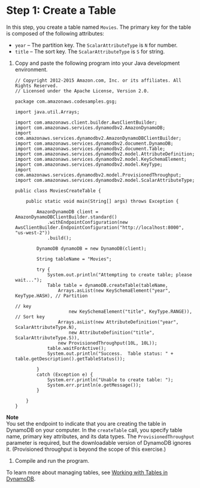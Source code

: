 # Step 1: Create a Table<a name="GettingStarted.Java.01"></a>

In this step, you create a table named `Movies`\. The primary key for the table is composed of the following attributes:
+ `year` – The partition key\. The `ScalarAttributeType` is `N` for number\.
+ `title` – The sort key\. The `ScalarAttributeType` is `S` for string\.

1. Copy and paste the following program into your Java development environment.

   ```
   // Copyright 2012-2015 Amazon.com, Inc. or its affiliates. All Rights Reserved.
   // Licensed under the Apache License, Version 2.0.
   
   package com.amazonaws.codesamples.gsg;
   
   import java.util.Arrays;
   
   import com.amazonaws.client.builder.AwsClientBuilder;
   import com.amazonaws.services.dynamodbv2.AmazonDynamoDB;
   import com.amazonaws.services.dynamodbv2.AmazonDynamoDBClientBuilder;
   import com.amazonaws.services.dynamodbv2.document.DynamoDB;
   import com.amazonaws.services.dynamodbv2.document.Table;
   import com.amazonaws.services.dynamodbv2.model.AttributeDefinition;
   import com.amazonaws.services.dynamodbv2.model.KeySchemaElement;
   import com.amazonaws.services.dynamodbv2.model.KeyType;
   import com.amazonaws.services.dynamodbv2.model.ProvisionedThroughput;
   import com.amazonaws.services.dynamodbv2.model.ScalarAttributeType;
   
   public class MoviesCreateTable {
   
       public static void main(String[] args) throws Exception {
   
           AmazonDynamoDB client = AmazonDynamoDBClientBuilder.standard()
               .withEndpointConfiguration(new AwsClientBuilder.EndpointConfiguration("http://localhost:8000", "us-west-2"))
               .build();
   
           DynamoDB dynamoDB = new DynamoDB(client);
   
           String tableName = "Movies";
   
           try {
               System.out.println("Attempting to create table; please wait...");
               Table table = dynamoDB.createTable(tableName,
                   Arrays.asList(new KeySchemaElement("year", KeyType.HASH), // Partition
                                                                             // key
                       new KeySchemaElement("title", KeyType.RANGE)), // Sort key
                   Arrays.asList(new AttributeDefinition("year", ScalarAttributeType.N),
                       new AttributeDefinition("title", ScalarAttributeType.S)),
                   new ProvisionedThroughput(10L, 10L));
               table.waitForActive();
               System.out.println("Success.  Table status: " + table.getDescription().getTableStatus());
   
           }
           catch (Exception e) {
               System.err.println("Unable to create table: ");
               System.err.println(e.getMessage());
           }
   
       }
   }
   ```
**Note**  
You set the endpoint to indicate that you are creating the table in DynamoDB on your computer\.
In the `createTable` call, you specify table name, primary key attributes, and its data types\.
The `ProvisionedThroughput` parameter is required, but the downloadable version of DynamoDB ignores it\. \(Provisioned throughput is beyond the scope of this exercise\.\)

1. Compile and run the program\.

To learn more about managing tables, see [Working with Tables in DynamoDB](WorkingWithTables.md)\.
